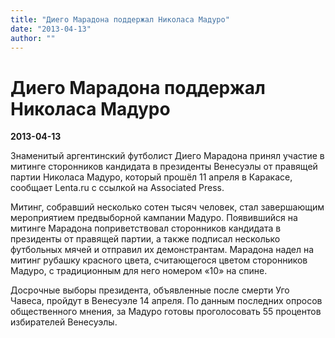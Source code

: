 ```yaml
---
title: "Диего Марадона поддержал Николаса Мадуро"
date: "2013-04-13"
author: ""
---
```


# Диего Марадона поддержал Николаса Мадуро

**2013-04-13** 

Знаменитый аргентинский футболист Диего Марадона принял участие в митинге сторонников кандидата в президенты Венесуэлы от правящей партии Николаса Мадуро, который прошёл 11 апреля в Каракасе, сообщает Lenta.ru с ссылкой на Associated Press.

Митинг, собравший несколько сотен тысяч человек, стал завершающим мероприятием предвыборной кампании Мадуро. Появившийся на митинге Марадона поприветствовал сторонников кандидата в президенты от правящей партии, а также подписал несколько футбольных мячей и отправил их демонстрантам. Марадона надел на митинг рубашку красного цвета, считающегося цветом сторонников Мадуро, с традиционным для него номером «10» на спине.

Досрочные выборы президента, объявленные после смерти Уго Чавеса, пройдут в Венесуэле 14 апреля. По данным последних опросов общественного мнения, за Мадуро готовы проголосовать 55 процентов избирателей Венесуэлы.